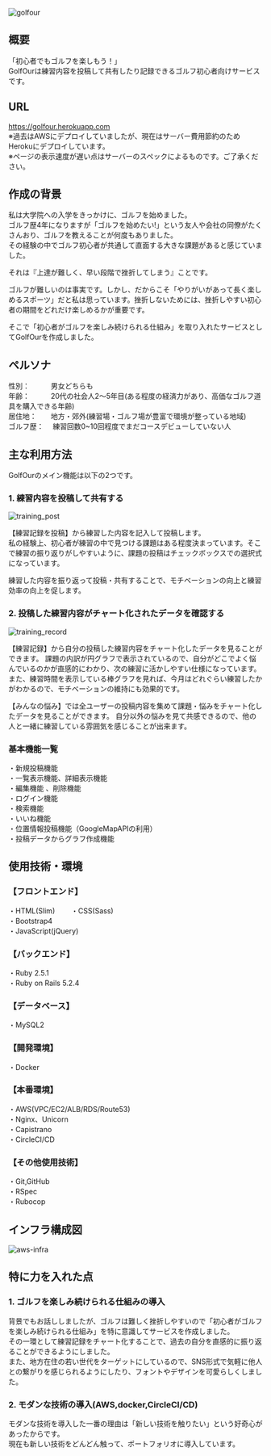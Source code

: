 ![golfour](https://user-images.githubusercontent.com/61932860/93550727-fe9fe300-f9a6-11ea-8f6d-8d1aadb53186.png)

## 概要
「初心者でもゴルフを楽しもう！」  
GolfOurは練習内容を投稿して共有したり記録できるゴルフ初心者向けサービスです。
## URL
https://golfour.herokuapp.com  
※過去はAWSにデプロイしていましたが、現在はサーバー費用節約のためHerokuにデプロイしています。  
※ページの表示速度が遅い点はサーバーのスペックによるものです。ご了承ください。  

## 作成の背景
私は大学院への入学をきっかけに、ゴルフを始めました。  
ゴルフ歴4年になりますが「ゴルフを始めたい!」という友人や会社の同僚がたくさんおり、ゴルフを教えることが何度もありました。  
その経験の中でゴルフ初心者が共通して直面する大きな課題があると感じていました。  

それは『上達が難しく、早い段階で挫折してしまう』ことです。

ゴルフが難しいのは事実です。しかし、だからこそ「やりがいがあって長く楽しめるスポーツ」だと私は思っています。挫折しないためには、挫折しやすい初心者の期間をどれだけ楽しめるかが重要です。  

そこで「初心者がゴルフを楽しみ続けられる仕組み」を取り入れたサービスとしてGolfOurを作成しました。  

## ペルソナ
性別：　　　男女どちらも  
年齢：　　　20代の社会人2〜5年目(ある程度の経済力があり、高価なゴルフ道具を購入できる年齢)  
居住地：　　地方・郊外(練習場・ゴルフ場が豊富で環境が整っている地域)  
ゴルフ歴：　 練習回数0~10回程度でまだコースデビューしていない人

## 主な利用方法
GolfOurのメイン機能は以下の2つです。  

### 1. 練習内容を投稿して共有する
![training_post](https://user-images.githubusercontent.com/61932860/93555601-6529fe80-f9b1-11ea-8d06-af7bc6815414.png)

【練習記録を投稿】から練習した内容を記入して投稿します。  
私の経験上、初心者が練習の中で見つける課題はある程度決まっています。そこで練習の振り返りがしやすいように、課題の投稿はチェックボックスでの選択式になっています。  

練習した内容を振り返って投稿・共有することで、モチベーションの向上と練習効率の向上を促します。  

### 2. 投稿した練習内容がチャート化されたデータを確認する
![training_record](https://user-images.githubusercontent.com/61932860/93555615-707d2a00-f9b1-11ea-847e-09717fb426d8.png)

【練習記録】から自分の投稿した練習内容をチャート化したデータを見ることができます。
課題の内訳が円グラフで表示されているので、自分がどこでよく悩んでいるのかが直感的にわかり、次の練習に活かしやすい仕様になっています。  
また、練習時間を表示している棒グラフを見れば、今月はどれぐらい練習したかがわかるので、モチベーションの維持にも効果的です。 

【みんなの悩み】では全ユーザーの投稿内容を集めて課題・悩みをチャート化したデータを見ることができます。
自分以外の悩みを見て共感できるので、他の人と一緒に練習している雰囲気を感じることが出来ます。

### 基本機能一覧
・新規投稿機能  
・一覧表示機能、詳細表示機能  
・編集機能 、削除機能  
・ログイン機能  
・検索機能  
・いいね機能  
・位置情報投稿機能（GoogleMapAPIの利用）  
・投稿データからグラフ作成機能 

## 使用技術・環境
### 【フロントエンド】

・HTML(Slim)　　
・CSS(Sass)  
・Bootstrap4  
・JavaScript(jQuery)  

### 【バックエンド】
・Ruby 2.5.1  
・Ruby on Rails 5.2.4  

### 【データベース】
・MySQL2  

### 【開発環境】
・Docker

### 【本番環境】
・AWS(VPC/EC2/ALB/RDS/Route53)  
・Nginx、Unicorn  
・Capistrano  
・CircleCI/CD  

### 【その他使用技術】
・Git,GitHub  
・RSpec  
・Rubocop  

## インフラ構成図
![aws-infra](https://user-images.githubusercontent.com/61932860/92693800-13fe8700-f381-11ea-95ad-2f2d7843f270.png) 


## 特に力を入れた点

### 1. ゴルフを楽しみ続けられる仕組みの導入
背景でもお話ししましたが、ゴルフは難しく挫折しやすいので「初心者がゴルフを楽しみ続けられる仕組み」を特に意識してサービスを作成しました。  
その一環として練習記録をチャート化することで、過去の自分を直感的に振り返ることができるようにしました。  
また、地方在住の若い世代をターゲットにしているので、SNS形式で気軽に他人との繋がりを感じられるようにしたり、フォントやデザインを可愛らしくしました。  

### 2. モダンな技術の導入(AWS,docker,CircleCI/CD)
モダンな技術を導入した一番の理由は「新しい技術を触りたい」という好奇心があったからです。  
現在も新しい技術をどんどん触って、ポートフォリオに導入しています。
